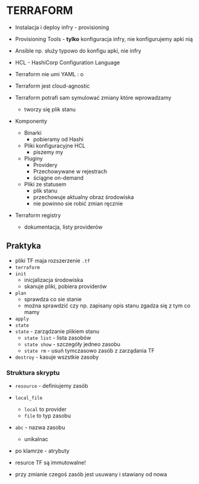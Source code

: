 # TERRAFORM

- Instalacja i deploy infry - provisioning
- Provisioning Tools - __tylko__ konfiguracja infry, nie konfigurujemy apki nią
- Ansible np. służy typowo do konfigu apki, nie infry
- HCL - HashiCorp Configuration Language

-	Terraform nie umi YAML : o
- Terraform jest cloud-agnostic

- Terraform potrafi sam symulować zmiany które wprowadzamy
	- tworzy się plik stanu

- Komponenty
	- Binarki
		- pobieramy od Hashi
	- Pliki konfiguracyjne HCL
		- piszemy my
	- Pluginy
		- Providery
		- Przechowywane w rejestrach
		- ściągne on-demand
	-	Pliki ze statusem
		- plik stanu
		- przechowuje aktualny obraz środowiska 
		- nie powinno sie robić zmian ręcznie

- Terraform registry
	- dokumentacja, listy providerów

## Praktyka

- pliki TF maja rozszerzenie `.tf`
- `terraform`
- `init`
	- inicjalizacja środowiska
	- skanuje pliki, pobiera providerów 
- `plan`
	- sprawdza co sie stanie
	- można sprawdzić czy np. zapisany opis stanu zgadza się z tym co mamy
- `apply`
- `state`
- `state` - zarządzanie plikiem stanu
	- `state list` - lista zasobów
	- `state show` - szczegóły jedneo zasobu
	- `state rm` - usuń tymczasowo zasób z zarządania TF
- `destroy` - kasuje wszstkie zasoby
	

### Struktura skryptu
-	`resource` - definiujemy zasób 
- `local_file` 
	- `local` to provider
	- `file` to typ zasobu
- `abc` - nazwa zasobu
	- unikalnac
- po klamrze - atrybuty

- resurce TF są immutowalne!
- przy zmianie czegoś zasób jest usuwany i stawiany od nowa 








